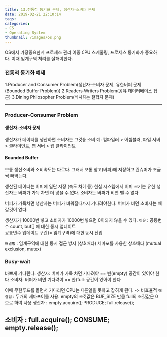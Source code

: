 ```yaml
---
title: 13.전통적 동기화 문제, 생산자-소비자 문제
date: 2019-02-21 22:10:14
tags:
categories:
- CS
- Operating System
thumbnail: /images/os.png
---
```



OS에서 가장중요한게 프로세스 관리
이중 CPU 스케줄링, 프로세스 동기화가 중요하다.
이때 임계구역 처리를 잘해야한다.

### 전통적 동기화 예제
1.Producer and Consumer Problem(생산자-소비자 문제, 유한버퍼 문제 (Bounded Buffer Problem))
2.Readers-Writers Problem(공유 데이터베이스 접근)
3.Dining Philosopher Problem(식사하는 철학자 문제)

---

### Producer-Consumer Problem
#### 생산자-소비자 문제
생산자가 데이터를 생산하면 소비자는 그것을 소비
예: 컴파일러 > 어셈블러, 파일 서버 > 클라이언트, 웹 서버 > 웹 클라이언트


#### Bounded Buffer
보통 생산소비와 소비속도는 다르다.
그래서 보통 창고(버퍼)에 저장하고 컨슈머가 조금씩 빼먹는다.

생산된 데이터는 버퍼에 일단 저장 (속도 차이 등)
현실 시스템에서 버퍼 크기는 유한
생산자는 버퍼가 가득 차면 더 넣을 수 없다.
소비자는 버퍼가 비면 뺄 수 없다

버퍼가 가득차면 생산자는 버퍼가 비워질때까지 기다려야한다.
버퍼가 비면 소비자는 빼갈것이 없다.

생산자가 10000번 넣고 소비자가 10000번 넣으면 0이되지 않을 수 있다.
`이유` : 공통변수 count, buf[] 에 대한 동시 업데이트  
공통변수 업데이트 구간(= 임계구역)에 대한 동시 진입

`해결법` : 임계구역에 대한 동시 접근 방지 (상호배타)
세마포를 사용한 상호배타 (mutual exclusion, mutex)


### Busy-wait
바쁘게 기다린다.
생산자: 버퍼가 가득 차면 기다려야 == 빈(empty) 공간이 있어야 한다
소비자: 버퍼가 비면 기다려야 == 찬(full) 공간이 있어야 한다

이때 무한루프를 돌면서 기다리면 CPU는 다른일을 못하고 잡히게 된다. -> 비효율적
`해결법` : 두개의 세마포어를 사용. empty의 초깃값은 BUF_SIZE 만큼 full의 초깃값은 0으로 하여 사용
생산자 :
empty.acquire();
PRODUCE;
full.release();

소비자 :
full.acquire();
CONSUME;
empty.release();
---
